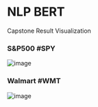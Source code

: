# NLP BERT

Capstone Result Visualization 


### S&P500 #SPY
![image](https://user-images.githubusercontent.com/114745325/194470771-19487401-0fd9-47f9-a872-072f424fd44f.png)

### Walmart #WMT 

![image](https://user-images.githubusercontent.com/114745325/195246815-0bbec15f-cedc-48e3-a95f-3ef1787088bf.png)


